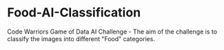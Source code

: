 # Food-AI-Classification
Code Warriors Game of Data AI Challenge - The aim of the challenge is to classify the images into different "Food" categories.
